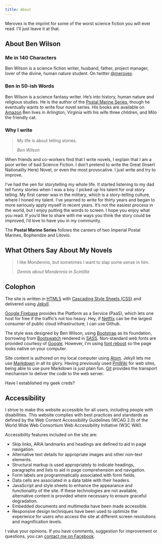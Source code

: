 ```yaml
---
title: About
---
```


<!-- vogel-harvey-novak-cp-tot-trim -->

Merovex is the imprint for some of the worst science fiction you will ever read. I'll just leave it at that.

## About Ben Wilson

### Me in 140 Characters

Ben Wilson is a science fiction writer, husband, father, project manager, lover of the divine, human nature student. On twitter [@merovex](https://twitter.com/merovex).

### Ben in 50-ish Words

Ben Wilson is a science fantasy writer. He’s into history, human nature and religious studies. He is the author of the [Postal Marine Series](/#books), though he eventually wants to write four novel series. His books are available on [Amazon](http://www.amazon.com/Ben-Wilson/e/B001JSB9SY) Ben lives in Arlington, Virginia with his wife three children, and Milo the friendly cat.

### Why I write

> My life is about telling stories.
>
> <cite>Ben Wilson</cite>

When friends and co-workers find that I write novels, I explain that I am a poor writer of bad Science Fiction. I don’t pretend to write the Great (Insert Nationality Here) Novel, or even the most provocative. I just write and try to improve.

I’ve had the yen for storytelling my whole life. It started listening to my dad tell funny stories when I was a boy. I picked up his talent for oral story telling. My first career was in the military, which is a story-telling culture, where I honed my talent. I’ve yearned to write for thirty years and began to more seriously apply myself in recent years. It’s not the easiest process in the world, but I enjoy putting the words to screen. I hope you enjoy what you read. If you’d like to share with me ways you think the story could be improved, I’d love to have you in my community.

The **Postal Marine Series** follows the careers of two Imperial Postal Marines, Bophendze and Litovio.

## What Others Say About My Novels

> I like Mondennio, but sometimes I want to slap some sense in him.
>
> <cite>Dennis about Mondennio in _Scintilla_</cite>

<!-- ## About Ben Wilson

Ben Wilson loves learning and storytelling. Writing Science Fiction novels helps him do both. He started writing in his teens, and let life get in the way through his twenties. He has a wide range of interests, all of which are represented in his novels—somehow.

He originally founded this site in 1998 to expand his technical expertise; extending an even earlier web site. Now dedicated to highlighting his literary endeavors.

Ben Wilson lives in Northern Virginia with his wife, kids and a cat. -->

## Colophon

The site is written in [HTML5](http://en.wikipedia.org/wiki/HTML5)
with [Cascading Style Sheets (CSS)](http://en.wikipedia.org/wiki/Css)
and delivered using [Jekyll](http://jekyllrb.com/).

[Google Firebase](https://firebase.google.com/) provides the Platform as a Service (PaaS), which lets one host for free if the traffic’s not too heavy. Hey, if [Netflix](http://netflix.com) can be the largest consumer of public cloud infrastructure, I can use Github.

The style was designed by Ben Wilson, using [Bootstrap](https://getbootstrap.com) as its foundation, borrowing from [Bootswatch](https://bootswatch.com/) rendered in [SASS](http://sass-lang.com/).
Non-standard web fonts are provided courtesy of [Google](http://www.google.com/webfonts). However, I'm using [font reboot](https://v4-alpha.getbootstrap.com/content/reboot/#native-font-stack) so the page looks native on your computer.

Site content is authored on my local computer using [Atom](https://atom.io/).
Jekyll lets me use [Markdown](http://daringfireball.net/projects/markdown/) in all its glory.
Having previously used [PmWiki](http://pmwiki.org/) for web sites, being able to use pure Markdown is just plain fun.
[Git](http://git-scm.com/) provides the transport mechanism to deliver the code to the web server.

Have I established my geek creds?

## Accessibility

I strive to make this website accessible for all users, including people with disabilities. This website complies with best practices and standards as defined by the Web Content Accessibility Guidelines (WCAG 2.0) of the World Wide Web Consortium Web Accessibility Initiative (W3C WAI).

Accessibility features included on the site are:

* Skip links, ARIA landmarks and headings are defined to aid in page navigation.
* Alternative text details for appropriate images and other non-text elements.
* Structural markup is used appropriately to indicate headings, paragraphs and lists to aid in page comprehension and navigation.
* Form labels are programmatically associated with form fields.
* Data cells are associated in a data table with their headers.
* JavaScript and style sheets to enhance the appearance and functionality of the site. If these technologies are not available, alternative content is provided where necessary to ensure graceful degradation.
* Embedded documents and multimedia have been made accessible.
* Responsive design techniques have been used to optimize the experience for users who access the site at different screen resolutions and magnification levels.

I value your opinions. If you have comments, suggestion for improvement or questions, you can [contact me on Facebook](http://on.fb.me/1M3gSiz).
